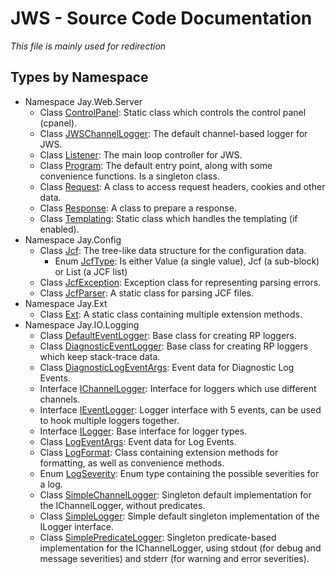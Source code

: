# JWS - Source Code Documentation
*This file is mainly used for redirection*

## Types by Namespace
 - Namespace Jay.Web.Server  
   - Class [ControlPanel](JWS/ControlPanel.md): Static class which controls the control panel (cpanel).  
   - Class [JWSChannelLogger](JWS/JWSChannelLogger.md): The default channel-based logger for JWS.  
   - Class [Listener](JWS/Listener.md): The main loop controller for JWS.  
   - Class [Program](JWS/Program.md): The default entry point, along with some convenience functions. Is a singleton class.  
   - Class [Request](JWS/Comms.md): A class to access request headers, cookies and other data.  
   - Class [Response](JWS/Comms.md): A class to prepare a response.  
   - Class [Templating](JWS/Templating.md): Static class which handles the templating (if enabled).  
 - Namespace Jay.Config  
   - Class [Jcf](Libs/Conf.md): The tree-like data structure for the configuration data.  
     - Enum [JcfType](Libs/Conf.md): Is either Value (a single value), Jcf (a sub-block) or List (a JCF list)  
   - Class [JcfException](Libs/Conf.md): Exception class for representing parsing errors.  
   - Class [JcfParser](Libs/Conf.md): A static class for parsing JCF files.  
 - Namespace Jay.Ext  
   - Class [Ext](Libs/Ext.md): A static class containing multiple extension methods.  
 - Namespace Jay.IO.Logging  
   - Class [DefaultEventLogger](Logging/IEventLogger.md): Base class for creating RP loggers.  
   - Class [DiagnosticEventLogger](Logging/DiagnosticEventLogger.md): Base class for creating RP loggers which keep stack-trace data.  
   - Class [DiagnosticLogEventArgs](Logging/DiagnosticEventLogger.md): Event data for Diagnostic Log Events.  
   - Interface [IChannelLogger](Logging/IChannelLogger.md): Interface for loggers which use different channels.  
   - Interface [IEventLogger](Logging/IEventLogger.md): Logger interface with 5 events, can be used to hook multiple loggers together.  
   - Interface [ILogger](Logging/ILogger.md): Base interface for logger types.  
   - Class [LogEventArgs](Logging/IEventLogger.md): Event data for Log Events.  
   - Class [LogFormat](Logging/ILogger.md): Class containing extension methods for formatting, as well as convenience methods.  
   - Enum [LogSeverity](Logging/ILogger.md): Enum type containing the possible severities for a log.  
   - Class [SimpleChannelLogger](Logging/IChannelLogger.md): Singleton default implementation for the IChannelLogger, without predicates.  
   - Class [SimpleLogger](Logging/ILogger.md): Simple default singleton implementation of the ILogger interface.
   - Class [SimplePredicateLogger](Logging/IChannelLogger.md): Singleton predicate-based implementation for the IChannelLogger, using stdout (for debug and message severities) and stderr (for warning and error severities).  
